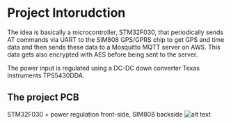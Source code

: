 # Project Intorudction

The idea is basically a microcontroller, STM32F030, that periodically sends AT commands via UART to the SIM808 GPS/GPRS chip to get GPS and time data and then sends these data to a Mosquitto MQTT server on AWS. This data gets also encrypted with AES before being sent to the server. 

The power input is regulated using a DC-DC down converter Texas Instruments TPS5430DDA. 

## The project PCB 
STM32F030 + power regulation front-side, SIM808 backside
![alt text](https://github.com/mohamedboubaker/GPS-Tracker/blob/main/Media/PCB.JPG)
